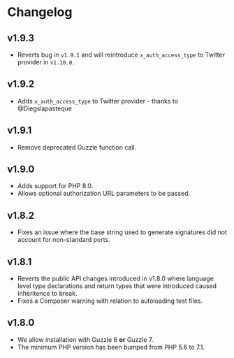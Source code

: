 # Changelog

## v1.9.3

- Reverts bug in `v1.9.1` and will reintroduce `x_auth_access_type` to Twitter provider in `v1.10.0`.

## v1.9.2

- Adds `x_auth_access_type` to Twitter provider - thanks to @Diegslapasteque

## v1.9.1

- Remove deprecated Guzzle function call.

## v1.9.0

- Adds support for PHP 8.0.
- Allows optional authorization URL parameters to be passed.

## v1.8.2

- Fixes an issue where the base string used to generate signatures did not account for non-standard ports.

## v1.8.1

- Reverts the public API changes introduced in v1.8.0 where language level type declarations and return types that were introduced caused inheritence to break.
- Fixes a Composer warning with relation to autoloading test files.

## v1.8.0

- We allow installation with Guzzle 6 **or** Guzzle 7.
- The minimum PHP version has been bumped from PHP 5.6 to 7.1.
